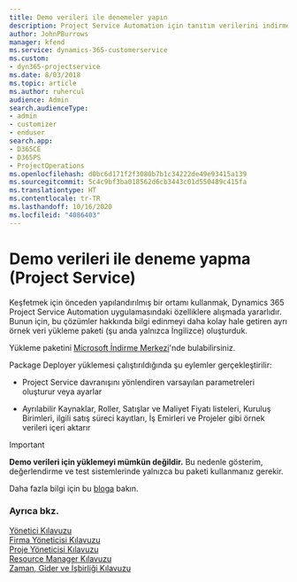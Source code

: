 ```yaml
---
title: Demo verileri ile denemeler yapın
description: Project Service Automation için tanıtım verilerini indirme ve bunlarla deneme yapma.
author: JohnPBurrows
manager: kfend
ms.service: dynamics-365-customerservice
ms.custom:
- dyn365-projectservice
ms.date: 8/03/2018
ms.topic: article
ms.author: ruhercul
audience: Admin
search.audienceType:
- admin
- customizer
- enduser
search.app:
- D365CE
- D365PS
- ProjectOperations
ms.openlocfilehash: d0bc6d171f2f3080b7b1c34222de49e93415a139
ms.sourcegitcommit: 5c4c9bf3ba018562d6cb3443c01d550489c415fa
ms.translationtype: HT
ms.contentlocale: tr-TR
ms.lasthandoff: 10/16/2020
ms.locfileid: "4086403"
---
```

# <a name="experiment-with-demo-data-project-service"></a>Demo verileri ile deneme yapma (Project Service)

Keşfetmek için önceden yapılandırılmış bir ortamı kullanmak, Dynamics 365 Project Service Automation uygulamasındaki özelliklere alışmada yararlıdır. Bunun için, bu çözümler hakkında bilgi edinmeyi daha kolay hale getiren ayrı örnek veri yükleme paketi (şu anda yalnızca İngilizce) oluşturduk. 

Yükleme paketini [Microsoft İndirme Merkezi](https://go.microsoft.com/fwlink/?linkid=859966)'nde bulabilirsiniz.  

Package Deployer yüklemesi çalıştırıldığında şu eylemler gerçekleştirilir: 
  
-   Project Service davranışını yönlendiren varsayılan parametreleri oluşturur veya ayarlar  
  
-   Ayrılabilir Kaynaklar, Roller, Satışlar ve Maliyet Fiyatı listeleri, Kuruluş Birimleri, ilgili satış süreci kayıtları, İş Emirleri ve Projeler gibi örnek verileri içeri aktarır    
  
> [!IMPORTANT]
> **Demo verileri için yüklemeyi mümkün değildir.** Bu nedenle gösterim, değerlendirme ve test sistemlerinde yalnızca bu paketi kullanmanız gerekir.

Daha fazla bilgi için bu [bloga](https://blogs.msdn.microsoft.com/crm/2017/10/24/microsoft-dynamics-365-for-field-service-and-project-service-automation-sample-data) bakın.





  
### <a name="see-also"></a>Ayrıca bkz.  
 [Yönetici Kılavuzu](../psa/admin-guide.md)   
 [Firma Yöneticisi Kılavuzu](../psa/account-manager-guide.md)   
 [Proje Yöneticisi Kılavuzu](../psa/project-manager-guide.md)   
 [Resource Manager Kılavuzu](../psa/resource-manager-guide.md)   
 [Zaman, Gider ve İşbirliği Kılavuzu](../psa/time-expense-collaboration-guide.md)
